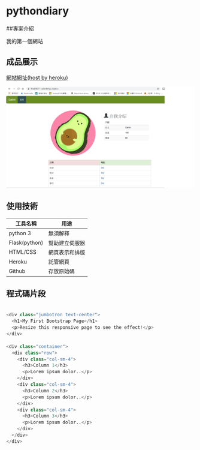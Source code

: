 # pythondiary

##專案介紹

我的第一個網站

## 成品展示

[網站網址(host by heroku)](https://final0817--calvinfeng1.repl.co/)

![](https://github.com/CalvinFeng88/pythondiary/raw/master/web.png)

## 使用技術

工具名稱 | 用途
-------|------
python 3 | 無須解釋
Flask(python) | 幫助建立伺服器
HTML/CSS | 網頁表示和排版
Heroku | 託管網頁
Github | 存放原始碼

## 程式碼片段

```python

<div class="jumbotron text-center">
  <h1>My First Bootstrap Page</h1>
  <p>Resize this responsive page to see the effect!</p> 
</div>

<div class="container">
  <div class="row">
    <div class="col-sm-4">
      <h3>Column 1</h3>
      <p>Lorem ipsum dolor..</p>
    </div>
    <div class="col-sm-4">
      <h3>Column 2</h3>
      <p>Lorem ipsum dolor..</p>
    </div>
    <div class="col-sm-4">
      <h3>Column 3</h3> 
      <p>Lorem ipsum dolor..</p>
    </div>
  </div>
</div>

```
